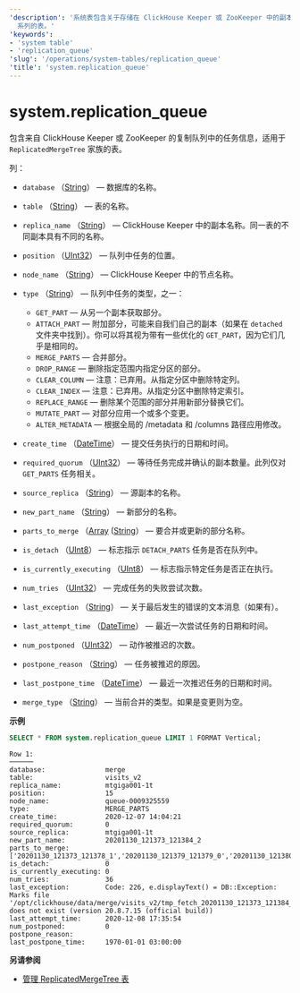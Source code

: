 ```yaml
---
'description': '系统表包含关于存储在 ClickHouse Keeper 或 ZooKeeper 中的副本队列任务的信息，适用于 `ReplicatedMergeTree`
  系列的表。'
'keywords':
- 'system table'
- 'replication_queue'
'slug': '/operations/system-tables/replication_queue'
'title': 'system.replication_queue'
---
```



# system.replication_queue

包含来自 ClickHouse Keeper 或 ZooKeeper 的复制队列中的任务信息，适用于 `ReplicatedMergeTree` 家族的表。

列：

- `database` （[String](../../sql-reference/data-types/string.md)） — 数据库的名称。

- `table` （[String](../../sql-reference/data-types/string.md)） — 表的名称。

- `replica_name` （[String](../../sql-reference/data-types/string.md)） — ClickHouse Keeper 中的副本名称。同一表的不同副本具有不同的名称。

- `position` （[UInt32](../../sql-reference/data-types/int-uint.md)） — 队列中任务的位置。

- `node_name` （[String](../../sql-reference/data-types/string.md)） — ClickHouse Keeper 中的节点名称。

- `type` （[String](../../sql-reference/data-types/string.md)） — 队列中任务的类型，之一：

    - `GET_PART` — 从另一个副本获取部分。
    - `ATTACH_PART` — 附加部分，可能来自我们自己的副本（如果在 `detached` 文件夹中找到）。你可以将其视为带有一些优化的 `GET_PART`，因为它们几乎是相同的。
    - `MERGE_PARTS` — 合并部分。
    - `DROP_RANGE` — 删除指定范围内指定分区的部分。
    - `CLEAR_COLUMN` — 注意：已弃用。从指定分区中删除特定列。
    - `CLEAR_INDEX` — 注意：已弃用。从指定分区中删除特定索引。
    - `REPLACE_RANGE` — 删除某个范围的部分并用新部分替换它们。
    - `MUTATE_PART` — 对部分应用一个或多个变更。
    - `ALTER_METADATA` — 根据全局的 /metadata 和 /columns 路径应用修改。

- `create_time` （[DateTime](../../sql-reference/data-types/datetime.md)） — 提交任务执行的日期和时间。

- `required_quorum` （[UInt32](../../sql-reference/data-types/int-uint.md)） — 等待任务完成并确认的副本数量。此列仅对 `GET_PARTS` 任务相关。

- `source_replica` （[String](../../sql-reference/data-types/string.md)） — 源副本的名称。

- `new_part_name` （[String](../../sql-reference/data-types/string.md)） — 新部分的名称。

- `parts_to_merge` （[Array](../../sql-reference/data-types/array.md) ([String](../../sql-reference/data-types/string.md)） — 要合并或更新的部分名称。

- `is_detach` （[UInt8](../../sql-reference/data-types/int-uint.md)） — 标志指示 `DETACH_PARTS` 任务是否在队列中。

- `is_currently_executing` （[UInt8](../../sql-reference/data-types/int-uint.md)） — 标志指示特定任务是否正在执行。

- `num_tries` （[UInt32](../../sql-reference/data-types/int-uint.md)） — 完成任务的失败尝试次数。

- `last_exception` （[String](../../sql-reference/data-types/string.md)） — 关于最后发生的错误的文本消息（如果有）。

- `last_attempt_time` （[DateTime](../../sql-reference/data-types/datetime.md)） — 最近一次尝试任务的日期和时间。

- `num_postponed` （[UInt32](../../sql-reference/data-types/int-uint.md)） — 动作被推迟的次数。

- `postpone_reason` （[String](../../sql-reference/data-types/string.md)） — 任务被推迟的原因。

- `last_postpone_time` （[DateTime](../../sql-reference/data-types/datetime.md)） — 最近一次推迟任务的日期和时间。

- `merge_type` （[String](../../sql-reference/data-types/string.md)） — 当前合并的类型。如果是变更则为空。

**示例**

```sql
SELECT * FROM system.replication_queue LIMIT 1 FORMAT Vertical;
```

```text
Row 1:
──────
database:               merge
table:                  visits_v2
replica_name:           mtgiga001-1t
position:               15
node_name:              queue-0009325559
type:                   MERGE_PARTS
create_time:            2020-12-07 14:04:21
required_quorum:        0
source_replica:         mtgiga001-1t
new_part_name:          20201130_121373_121384_2
parts_to_merge:         ['20201130_121373_121378_1','20201130_121379_121379_0','20201130_121380_121380_0','20201130_121381_121381_0','20201130_121382_121382_0','20201130_121383_121383_0','20201130_121384_121384_0']
is_detach:              0
is_currently_executing: 0
num_tries:              36
last_exception:         Code: 226, e.displayText() = DB::Exception: Marks file '/opt/clickhouse/data/merge/visits_v2/tmp_fetch_20201130_121373_121384_2/CounterID.mrk' does not exist (version 20.8.7.15 (official build))
last_attempt_time:      2020-12-08 17:35:54
num_postponed:          0
postpone_reason:
last_postpone_time:     1970-01-01 03:00:00
```

**另请参阅**

- [管理 ReplicatedMergeTree 表](/sql-reference/statements/system#managing-replicatedmergetree-tables)
